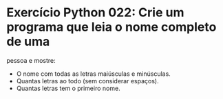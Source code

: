 # Exercício Python 022: Crie um programa que leia o nome completo de uma 
pessoa e mostre: 
- O nome com todas as letras maiúsculas e minúsculas.
- Quantas letras ao todo (sem considerar espaços).
- Quantas letras tem o primeiro nome.